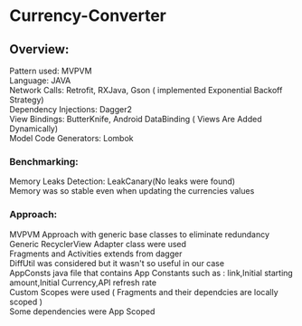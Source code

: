 # Currency-Converter

## Overview:
Pattern used: MVPVM<br>
Language: JAVA<br>
Network Calls: Retrofit, RXJava, Gson ( implemented Exponential Backoff Strategy)<br>
Dependency Injections: Dagger2<br>
View Bindings: ButterKnife, Android DataBinding ( Views Are Added Dynamically)<br>
Model Code Generators: Lombok<br>
### Benchmarking:
Memory Leaks Detection: LeakCanary(No leaks were found)<br>
Memory was so stable even when updating the currencies values<br>
### Approach:
MVPVM Approach with generic base classes to eliminate redundancy<br>
Generic RecyclerView Adapter class were used<br>
Fragments and Activities extends from dagger <br>
DiffUtil was considered but it wasn't so useful in our case<br>
AppConsts java file that contains App Constants such as : link,Initial starting amount,Initial Currency,API refresh rate<br>
Custom Scopes were used ( Fragments and their dependcies are locally scoped )<br>
Some dependencies were App Scoped<br>


